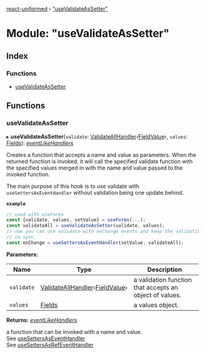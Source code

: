 [react-uniformed](../README.md) › ["useValidateAsSetter"](_usevalidateassetter_.md)

# Module: "useValidateAsSetter"

## Index

### Functions

* [useValidateAsSetter](_usevalidateassetter_.md#usevalidateassetter)

## Functions

###  useValidateAsSetter

▸ **useValidateAsSetter**(`validate`: [ValidateAllHandler](../interfaces/_usevalidation_types_.validateallhandler.md)‹[FieldValue](_usefields_.md#fieldvalue)›, `values`: [Fields](_usefields_.md#fields)): *[eventLikeHandlers](_usehandlers_.md#eventlikehandlers)*

Creates a function that accepts a name and value as parameters.
When the returned function is invoked, it will call the specified
validate function with the specified values merged in with the name
and value passed to the invoked function.

The main purpose of this hook is to use validate with `useSettersAsEventHandler` without
validation being one update behind.

**`example`** 
```javascript
// used with useForms
const {validate, values, setValue} = useForms(...);
const validateAll = useValidateAsSetter(validate, values);
// now you can use validate with onChange events and keep the validation
// in sync.
const onChange = useSettersAsEventHandler(setValue, validateAll);
```

**Parameters:**

Name | Type | Description |
------ | ------ | ------ |
`validate` | [ValidateAllHandler](../interfaces/_usevalidation_types_.validateallhandler.md)‹[FieldValue](_usefields_.md#fieldvalue)› | a validation function that accepts an object of values. |
`values` | [Fields](_usefields_.md#fields) | a values object. |

**Returns:** *[eventLikeHandlers](_usehandlers_.md#eventlikehandlers)*

a function that can be invoked with a name and value.<br>
See [useSettersAsEventHandler](_usesettersaseventhandler_.md#usesettersaseventhandler)<br>
See [useSettersAsRefEventHandler](_usesettersasrefeventhandler_.md#usesettersasrefeventhandler)

